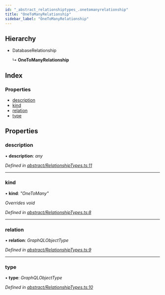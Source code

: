 ```yaml
---
id: "_abstract_relationshiptypes_.onetomanyrelationship"
title: "OneToManyRelationship"
sidebar_label: "OneToManyRelationship"
---
```


## Hierarchy

* DatabaseRelationship

  ↳ **OneToManyRelationship**

## Index

### Properties

* [description](_abstract_relationshiptypes_.onetomanyrelationship.md#description)
* [kind](_abstract_relationshiptypes_.onetomanyrelationship.md#kind)
* [relation](_abstract_relationshiptypes_.onetomanyrelationship.md#relation)
* [type](_abstract_relationshiptypes_.onetomanyrelationship.md#type)

## Properties

###  description

• **description**: *any*

*Defined in [abstract/RelationshipTypes.ts:11](https://github.com/aerogear/graphback/blob/bc616b51/packages/graphql-migrations/src/abstract/RelationshipTypes.ts#L11)*

___

###  kind

• **kind**: *"OneToMany"*

*Overrides void*

*Defined in [abstract/RelationshipTypes.ts:8](https://github.com/aerogear/graphback/blob/bc616b51/packages/graphql-migrations/src/abstract/RelationshipTypes.ts#L8)*

___

###  relation

• **relation**: *GraphQLObjectType*

*Defined in [abstract/RelationshipTypes.ts:9](https://github.com/aerogear/graphback/blob/bc616b51/packages/graphql-migrations/src/abstract/RelationshipTypes.ts#L9)*

___

###  type

• **type**: *GraphQLObjectType*

*Defined in [abstract/RelationshipTypes.ts:10](https://github.com/aerogear/graphback/blob/bc616b51/packages/graphql-migrations/src/abstract/RelationshipTypes.ts#L10)*

